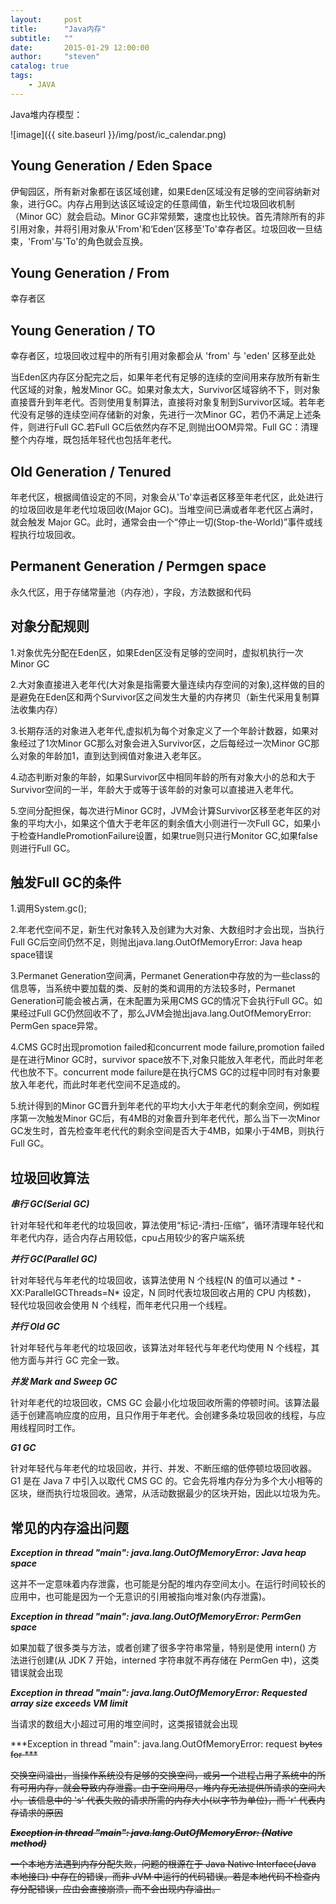 ```yaml
---
layout:     post
title:      "Java内存"
subtitle:   ""
date:       2015-01-29 12:00:00
author:     "steven"
catalog: true
tags:
    - JAVA
---
```


Java堆内存模型：

![image]({{ site.baseurl }}/img/post/ic_calendar.png)

Young Generation / Eden Space
----

伊甸园区，所有新对象都在该区域创建，如果Eden区域没有足够的空间容纳新对象，进行GC。内存占用到达该区域设定的任意阈值，新生代垃圾回收机制（Minor GC）就会启动。Minor GC非常频繁，速度也比较快。首先清除所有的非引用对象，并将引用对象从'From'和‘Eden’区移至'To'幸存者区。垃圾回收一旦结束，'From'与'To'的角色就会互换。


Young Generation / From
----

幸存者区

Young Generation / TO
----

幸存者区，垃圾回收过程中的所有引用对象都会从 'from' 与 'eden' 区移至此处

当Eden区内存区分配完之后，如果年老代有足够的连续的空间用来存放所有新生代区域的对象，触发Minor GC。如果对象太大，Survivor区域容纳不下，则对象直接晋升到年老代。否则使用复制算法，直接将对象复制到Survivor区域。若年老代没有足够的连续空间存储新的对象，先进行一次Minor GC，若仍不满足上述条件，则进行Full GC.若Full GC后依然内存不足,则抛出OOM异常。Full GC：清理整个内存堆，既包括年轻代也包括年老代。

Old Generation / Tenured
----

年老代区，根据阈值设定的不同，对象会从'To'幸运者区移至年老代区，此处进行的垃圾回收是年老代垃圾回收(Major GC)。当堆空间已满或者年老代区占满时，就会触发 Major GC。此时，通常会由一个“停止一切(Stop-the-World)”事件或线程执行垃圾回收。

Permanent Generation / Permgen space
---

永久代区，用于存储常量池（内存池），字段，方法数据和代码


对象分配规则
----

1.对象优先分配在Eden区，如果Eden区没有足够的空间时，虚拟机执行一次Minor GC

2.大对象直接进入老年代(大对象是指需要大量连续内存空间的对象),这样做的目的是避免在Eden区和两个Survivor区之间发生大量的内存拷贝（新生代采用复制算法收集内存）

3.长期存活的对象进入老年代,虚拟机为每个对象定义了一个年龄计数器，如果对象经过了1次Minor GC那么对象会进入Survivor区，之后每经过一次Minor GC那么对象的年龄加1，直到达到阀值对象进入老年区。

4.动态判断对象的年龄，如果Survivor区中相同年龄的所有对象大小的总和大于Survivor空间的一半，年龄大于或等于该年龄的对象可以直接进入老年代。

5.空间分配担保，每次进行Minor GC时，JVM会计算Survivor区移至老年区的对象的平均大小，如果这个值大于老年区的剩余值大小则进行一次Full GC，如果小于检查HandlePromotionFailure设置，如果true则只进行Monitor GC,如果false则进行Full GC。


触发Full GC的条件
----

1.调用System.gc();

2.年老代空间不足，新生代对象转入及创建为大对象、大数组时才会出现，当执行Full GC后空间仍然不足，则抛出java.lang.OutOfMemoryError: Java heap space错误

3.Permanet Generation空间满，Permanet Generation中存放的为一些class的信息等，当系统中要加载的类、反射的类和调用的方法较多时，Permanet Generation可能会被占满，在未配置为采用CMS GC的情况下会执行Full GC。如果经过Full GC仍然回收不了，那么JVM会抛出java.lang.OutOfMemoryError: PermGen space异常。

4.CMS GC时出现promotion failed和concurrent mode failure,promotion failed是在进行Minor GC时，survivor space放不下,对象只能放入年老代，而此时年老代也放不下。concurrent mode failure是在执行CMS GC的过程中同时有对象要放入年老代，而此时年老代空间不足造成的。

5.统计得到的Minor GC晋升到年老代的平均大小大于年老代的剩余空间，例如程序第一次触发Minor GC后，有4MB的对象晋升到年老代代，那么当下一次Minor GC发生时，首先检查年老代代的剩余空间是否大于4MB，如果小于4MB，则执行Full GC。



垃圾回收算法
---

***串行 GC(Serial GC)***

针对年轻代和年老代的垃圾回收，算法使用“标记-清扫-压缩”，循环清理年轻代和年老代内存，适合内存占用较低，cpu占用较少的客户端系统

***并行 GC(Parallel GC)***

针对年轻代与年老代的垃圾回收，该算法使用 N 个线程(N 的值可以通过 * -XX:ParallelGCThreads=N* 设定，N 同时代表垃圾回收占用的 CPU 内核数)，
轻代垃圾回收会使用 N 个线程，而年老代只用一个线程。

***并行 Old GC***

针对年轻代与年老代的垃圾回收，该算法对年轻代与年老代均使用 N 个线程，其他方面与并行 GC 完全一致。

***并发 Mark and Sweep GC***

针对年老代的垃圾回收，CMS GC 会最小化垃圾回收所需的停顿时间。该算法最适于创建高响应度的应用，且只作用于年老代。会创建多条垃圾回收的线程，与应用线程同时工作。

***G1 GC***

针对年轻代与年老代的垃圾回收，并行、并发、不断压缩的低停顿垃圾回收器。G1 是在 Java 7 中引入以取代 CMS GC 的。它会先将堆内存分为多个大小相等的区块，继而执行垃圾回收。通常，从活动数据最少的区块开始，因此以垃圾为先。


常见的内存溢出问题
---

***Exception in thread "main": java.lang.OutOfMemoryError: Java heap space***

这并不一定意味着内存泄露，也可能是分配的堆内存空间太小。在运行时间较长的应用中，也可能是因为一个无意识的引用被指向堆对象(内存泄露)。

***Exception in thread "main": java.lang.OutOfMemoryError: PermGen space***

如果加载了很多类与方法，或者创建了很多字符串常量，特别是使用 intern() 方法进行创建(从 JDK 7 开始，interned 字符串就不再存储在 PermGen 中)，这类错误就会出现

***Exception in thread "main": java.lang.OutOfMemoryError: Requested array size exceeds VM limit***

当请求的数组大小超过可用的堆空间时，这类报错就会出现


***Exception in thread "main": java.lang.OutOfMemoryError: request <s> bytes for <r> ***

交换空间溢出，当操作系统没有足够的交换空间，或另一个进程占用了系统中的所有可用内存，就会导致内存泄露。由于空间用尽，堆内存无法提供所请求的空间大小。该信息中的 's' 代表失败的请求所需的内存大小(以字节为单位)，而 'r' 代表内存请求的原因


***Exception in thread "main": java.lang.OutOfMemoryError: (Native method)***

一个本地方法遇到内存分配失败，问题的根源在于 Java Native Interface(Java 本地接口) 中存在的错误，而非 JVM 中运行的代码错误。若是本地代码不检查内存分配错误，应由会直接崩溃，而不会出现内存溢出。
